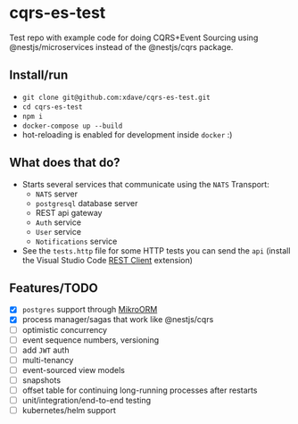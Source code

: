 # cqrs-es-test

Test repo with example code for doing CQRS+Event Sourcing
using @nestjs/microservices instead of the @nestjs/cqrs package.

## Install/run
- `git clone git@github.com:xdave/cqrs-es-test.git`
- `cd cqrs-es-test`
- `npm i`
- `docker-compose up --build`
- hot-reloading is enabled for development inside `docker` :)

## What does that do?
- Starts several services that communicate using the `NATS` Transport:
  - `NATS` server
  - `postgresql` database server
  - REST api gateway
  - `Auth` service
  - `User` service
  - `Notifications` service
- See the `tests.http` file for some HTTP tests you can send the `api` (install the Visual Studio Code [REST Client](https://marketplace.visualstudio.com/items?itemName=humao.rest-client) extension)

## Features/TODO
- [x] `postgres` support through [MikroORM](https://mikro-orm.io/)
- [x] process manager/sagas that work like @nestjs/cqrs
- [ ] optimistic concurrency
- [ ] event sequence numbers, versioning
- [ ] add `JWT` auth
- [ ] multi-tenancy
- [ ] event-sourced view models
- [ ] snapshots
- [ ] offset table for continuing long-running processes after restarts
- [ ] unit/integration/end-to-end testing
- [ ] kubernetes/helm support
